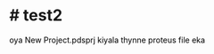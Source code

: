 <h1># test2</h1>
<p style="color:#000000;">oya New Project.pdsprj kiyala thynne proteus file eka</p>
